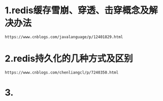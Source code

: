 # 1.redis缓存雪崩、穿透、击穿概念及解决办法 
    https://www.cnblogs.com/javalanguage/p/12401829.html
# 2.redis持久化的几种方式及区别
    https://www.cnblogs.com/chenliangcl/p/7240350.html
# 3.
#
#
#
#
#
#
#
#
#
#
#
#
#
#
#
#
#
#
#
#
#
#
#
#
#
#
#
#

